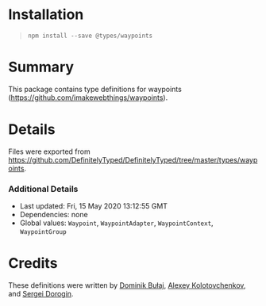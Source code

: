 # Installation
> `npm install --save @types/waypoints`

# Summary
This package contains type definitions for waypoints (https://github.com/imakewebthings/waypoints).

# Details
Files were exported from https://github.com/DefinitelyTyped/DefinitelyTyped/tree/master/types/waypoints.

### Additional Details
 * Last updated: Fri, 15 May 2020 13:12:55 GMT
 * Dependencies: none
 * Global values: `Waypoint`, `WaypointAdapter`, `WaypointContext`, `WaypointGroup`

# Credits
These definitions were written by [Dominik Bułaj](https://github.com/dominikbulaj), [Alexey Kolotovchenkov](https://github.com/Koloto), and [Sergei Dorogin](https://github.com/evil-shrike).
